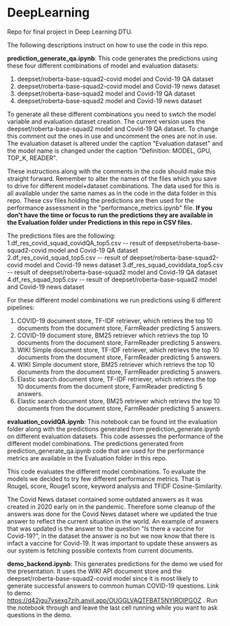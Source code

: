 # DeepLearning
Repo for final project in Deep Learning DTU. 

The following descriptions instruct on how to use the code in this repo.

**prediction_generate_qa.ipynb**: This code generates the predictions using these four different combinations of model and evaluation datasets:

1. deepset/roberta-base-squad2-covid model and Covid-19 QA dataset
2. deepset/roberta-base-squad2-covid model and Covid-19 news dataset
3. deepset/roberta-base-squad2 model and Covid-19 QA dataset
4. deepset/roberta-base-squad2 model and Covid-19 news dataset
                           
To generate all these different combinations you need to swtch the model variable and evaluation dataset creation. The current version uses the deepset/roberta-base-squad2 model and Covid-19 QA dataset. To change this comment out the ones in use and uncomment the ones are not in use. The evaluation dataset is altered under the caption "Evaluation dataset" and the model name is changed under the caption "Definition: MODEL, GPU, TOP_K, READER". 

These instructions along with the comments in the code should make this straight forward. Remember to alter the names of the files which you save to drive for different model+dataset combinations. The data used for this is all available under the same names as in the code in the data folder in this repo. These csv files holding the predictions are then used for the performance assessment in the "performance_metrics.ipynb" file. **If you don't have the time or focus to run the predictions they are available in the Evaluation folder under Predictions in this repo in CSV files.**

The predictions files are the following:
1.df_res_covid_squad_covidQA_top5.csv -- result of deepset/roberta-base-squad2-covid model and Covid-19 QA dataset
2.df_res_covid_squad_top5.csv -- result of deepset/roberta-base-squad2-covid model and Covid-19 news dataset
3.df_res_squad_coviddata_top5.csv -- result of deepset/roberta-base-squad2 model and Covid-19 QA dataset
4.df_res_squad_top5.csv -- result of deepset/roberta-base-squad2 model and Covid-19 news dataset 

For these different model combinations we run predictions using 6 different pipelines:
1. COVID-19 document store, TF-IDF retriever, which retrievs the top 10 documents from the document store, FarmReader predicting 5 answers.
2. COVID-19 document store, BM25 retriever which retrievs the top 10 documents from the document store, FarmReader predicting 5 answers.
3. WIKI Simple document store, TF-IDF retriever, which retrievs the top 10 documents from the document store, FarmReader predicting 5 answers.
4. WIKI Simple document store, BM25 retriever which retrievs the top 10 documents from the document store, FarmReader predicting 5 answers.
5. Elastic search document store, TF-IDF retriever, which retrievs the top 10 documents from the document store, FarmReader predicting 5 answers.
6. Elastic search document store, BM25 retriever which retrievs the top 10 documents from the document store, FarmReader predicting 5 answers.

**evaluation_covidQA.ipynb**: This notebook can be found int the evaluation folder along with the predictions generated from prediction_generate.ipynb on different evaluation datasets. This code assesses the performance of the different model combinations. The predictions generated from prediction_generate_qa.ipynb code that are used for the performance metrics are available in the Evaluation folder in this repo.

This code evaluates the different model combinations. To evaluate the models we decided to try few different performance metrics. That is RougeL score, Rouge1 score, keyword analysis and TFIDF Cosine-Similarity.

The Covid News dataset contained some outdated answers as it was created in 2020 early on in the pandemic. Therefore some cleanup of the answers was done for the Covid News dataset where we updated the true answer to reflect the current situation in the world. An example of answers that was updated is the answer to the question "Is there a vaccine for Covid-19?", in the dataset the answer is no but we now know that there is infact a vaccine for Covid-19. It was important to update these answers as our system is fetching possible contexts from current documents.
                           
**demo_backend.ipynb**: This generates predictions for the demo we used for the presentation. It uses the WIKI API document store and the deepset/roberta-base-squad2-covid model since it is most likely to generate successful answers to common human COVID-19 questions. Link to demo: https://d42jgu7ysexg7zjh.anvil.app/OUGGLVAQTFBAT5NYIROIPGOZ . Run the notebook through and leave the last cell running while you want to ask questions in the demo.

                    
